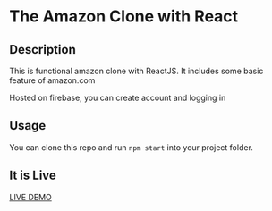 
# The Amazon Clone with React


## Description
This is functional amazon clone with ReactJS. It includes some basic feature of amazon.com

Hosted on firebase, you can create account and logging in

## Usage

You can clone this repo and run `npm start` into your project folder.

## It is Live

[LIVE DEMO](https://challange-7c2c5.web.app/)


